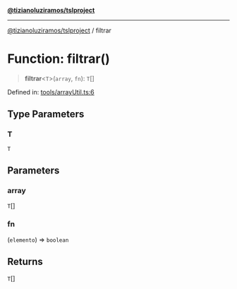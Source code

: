 [**@tizianoluziramos/tslproject**](../README.md)

***

[@tizianoluziramos/tslproject](../globals.md) / filtrar

# Function: filtrar()

> **filtrar**\<`T`\>(`array`, `fn`): `T`[]

Defined in: [tools/arrayUtil.ts:6](https://github.com/tizianoluziramos/TypeScript-Lenguage-Proyect/blob/1a68252d6a31602ecc3346fe4bed87bd01ab43ff/src/tools/arrayUtil.ts#L6)

## Type Parameters

### T

`T`

## Parameters

### array

`T`[]

### fn

(`elemento`) => `boolean`

## Returns

`T`[]
